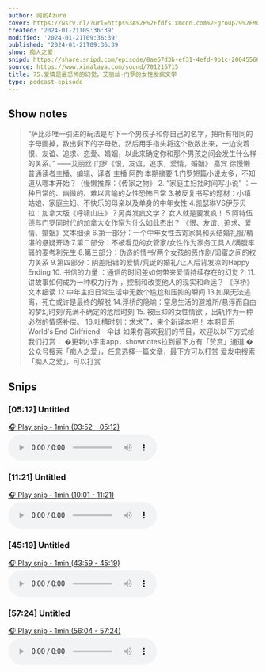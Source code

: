 ```yaml
---
author: 阿酌Azure
cover: https://wsrv.nl/?url=https%3A%2F%2Ffdfs.xmcdn.com%2Fgroup79%2FM03%2F5D%2F15%2FwKgPEF7LyaKiK2UcAAFU7R4dEGk624.jpg&w=200&h=200
created: '2024-01-21T09:36:39'
modified: '2024-01-21T09:36:39'
published: '2024-01-21T09:36:39'
show: 痴人之爱
snipd: https://share.snipd.com/episode/8ae67d3b-ef31-4efd-9b1c-200455663b3c
source: https://www.ximalaya.com/sound/701216715
title: 75.爱情是最恐怖的幻觉，艾丽丝·门罗的女性发疯文学
type: podcast-episode
---
```



## Show notes
> “萨比莎唯一引进的玩法是写下一个男孩子和你自己的名字，把所有相同的字母画掉，数出剩下的字母数。然后用手指头将这个数数出来，一边说着：恨、友谊、追求、恋爱、婚姻，以此来确定你和那个男孩之间会发生什么样的关系。”
> ——艾丽丝·门罗《恨，友谊，追求，爱情，婚姻》
> 嘉宾 徐慢懒  
> 普通读者主播、编辑、译者
> 主播 阿酌 
> 本期摘要
> 1.门罗短篇小说太多，不知道从哪本开始？（慢懒推荐：《传家之物》
> 2. “家庭主妇抽时间写小说” ：一种日常的、幽微的、难以言喻的女性恐怖日常
> 3.被反复书写的题材：小镇姑娘、家庭主妇、不快乐的母亲以及单身的中年女性
> 4.凯瑟琳VS伊莎贝拉：加拿大版《呼啸山庄》？另类发疯文学？ 女人就是要发疯！ 
> 5.阿特伍德与门罗同时代的加拿大女作家为什么如此杰出？
> 《恨、友谊、追求、爱情、婚姻》文本细读 
> 6.第一部分：一个中年女性去寄家具和买结婚礼服/精湛的悬疑开场
> 7.第二部分：不被看见的女管家/女性作为家务工具人/满腹牢骚的麦考利先生
> 8.第三部分：伪造的情书/两个女孩的恶作剧/闺蜜之间的权力关系
> 9.第四部分：阴差阳错的爱情/荒诞的婚礼/让人后背发凉的Happy Ending
> 10. 书信的力量 ：通信的时间差如何带来爱情持续存在的幻觉？
> 11. 讲故事如何成为一种权力行为 ，控制和改变他人的现实和命运？
> 《浮桥》文本细读 
> 12.中年主妇日常生活中无数个尴尬和压抑的瞬间
> 13.如果无法逃离，死亡或许是最终的解脱
> 14.浮桥的隐喻：窒息生活的避难所/悬浮而自由的梦幻时刻/充满不确定的危险时刻
> 15. 被压抑的女性情欲 ，出轨作为一种必然的情感补偿。
> 16.吐槽时刻：求求了，来个新译本吧！
> 本期音乐
> World's End Girlfriend - 伞は
> 如果你喜欢我们的节目，欢迎以以下方式给我们打赏：
> �更新小宇宙app，shownotes拉到最下方有「赞赏」通道
> �公众号搜索「痴人之爱」，任意选择一篇文章，最下方可以打赏
> ️爱发电搜索「痴人之爱」，可以打赏

## Snips
### [05:12] Untitled
[🎧 Play snip - 1min️ (03:52 - 05:12)](https://share.snipd.com/snip/32c2add2-e53d-4ec4-a6eb-14a64011712b)
<audio controls> <source src="https://dl.wavpub.com/item/126_31597392_0648.m4a#t=03:52,05:12"> </audio>
### [11:21] Untitled
[🎧 Play snip - 1min️ (10:01 - 11:21)](https://share.snipd.com/snip/3280771a-a505-4d5f-a751-bc40509f5fcd)
<audio controls> <source src="https://dl.wavpub.com/item/126_31597392_0648.m4a#t=10:01,11:21"> </audio>
### [45:19] Untitled
[🎧 Play snip - 1min️ (43:59 - 45:19)](https://share.snipd.com/snip/43739a37-73d7-4111-8ef7-b9a00f4d3cd6)
<audio controls> <source src="https://dl.wavpub.com/item/126_31597392_0648.m4a#t=43:59,45:19"> </audio>
### [57:24] Untitled
[🎧 Play snip - 1min️ (56:04 - 57:24)](https://share.snipd.com/snip/7cb4983b-1081-432f-97b3-526a0c598777)
<audio controls> <source src="https://dl.wavpub.com/item/126_31597392_0648.m4a#t=56:04,57:24"> </audio>
